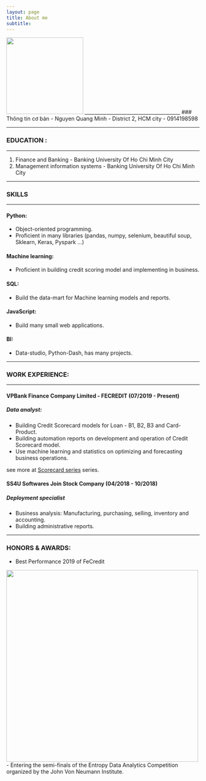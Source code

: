 ```yaml
---
layout: page
title: About me
subtitle: 
---
```

    
<img src="https://raw.githubusercontent.com/minmax49/minmax49.github.io/master/img/me.jpg" width="200" text-align="center"/>
_______________________________________
### Thông tin cơ bản
- Nguyen Quang Minh         
- District 2, HCM city
- 0914198598

_______________________________________
### EDUCATION : 
-----------------
1. Finance and Banking - Banking University Of Ho Chi Minh City
2. Management information systems - Banking University Of Ho Chi Minh City

_______________________________________
### SKILLS
-----------------
#### Python:
- Object-oriented programming. 
- Proficient in many libraries (pandas, numpy, selenium, beautiful soup, Sklearn, Keras, Pyspark ...)
    
#### Machine learning:
- Proficient in building credit scoring model and implementing in business.
    
#### SQL:
- Build the data-mart for Machine learning models and reports.
    
#### JavaScript:
- Build many small web applications.
    
#### BI: 
- Data-studio, Python-Dash, has many projects.

_______________________________________
### WORK EXPERIENCE:
-----------------
#### VPBank Finance Company Limited - FECREDIT (07/2019 - Present)    

##### Data analyst: 
- Building Credit Scorecard models for Loan - B1, B2, B3 and Card-Product.
- Building automation reports on development and operation of Credit Scorecard model.
- Use machine learning and statistics on optimizing and forecasting business operations.

see more at <a href="https://minmax49.github.io/2019-12-22-Credit-score-chapter-0/"> Scorecard series</a> series.

#### SS4U Softwares Join Stock Company (04/2018 - 10/2018)

##### Deployment specialist
- Business analysis: Manufacturing, purchasing, selling, inventory and accounting.
- Building administrative reports.

_______________________________________
### HONORS & AWARDS:
-   Best Performance 2019 of FeCredit
<img src="https://raw.githubusercontent.com/minmax49/minmax49.github.io/master/img/bang.jpg" width="500" />
- Entering the semi-finals of the Entropy Data Analytics Competition organized by the John Von Neumann Institute.    


